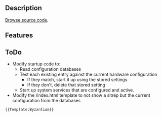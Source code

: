 ## Description

[Browse source
code](https://github.com/Sitwon/Byzantium/tree/master/control_panel).

## Features

## ToDo

-   Modify startup code to:
    -   Read configuration databases
    -   Test each existing entry against the current hardware
        configuration
        -   If they match, start it up using the stored settings
        -   If they don't, delete that stored setting
    -   Start up system services that are configured and active.
-   Modify the /index.html template to not show a sitrep but the current
    configuration from the databases

```{=mediawiki}
{{Template:Byzantium}}
```
